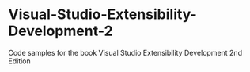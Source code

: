 # Visual-Studio-Extensibility-Development-2
Code samples for the book Visual Studio Extensibility Development 2nd Edition
